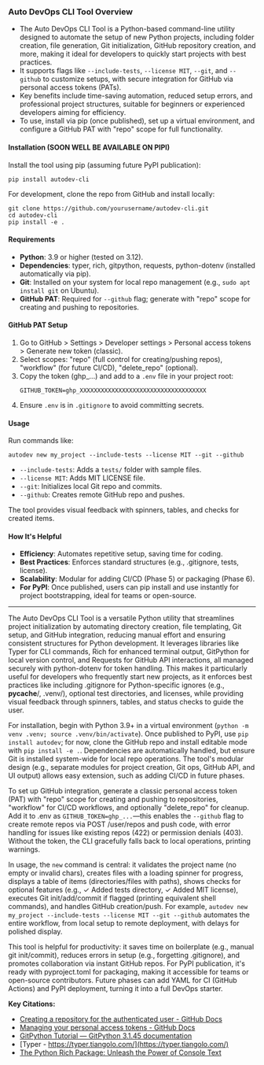 ### Auto DevOps CLI Tool Overview

- The Auto DevOps CLI Tool is a Python-based command-line utility designed to automate the setup of new Python projects, including folder creation, file generation, Git initialization, GitHub repository creation, and more, making it ideal for developers to quickly start projects with best practices.
- It supports flags like `--include-tests`, `--license MIT`, `--git`, and `--github` to customize setups, with secure integration for GitHub via personal access tokens (PATs).
- Key benefits include time-saving automation, reduced setup errors, and professional project structures, suitable for beginners or experienced developers aiming for efficiency.
- To use, install via pip (once published), set up a virtual environment, and configure a GitHub PAT with "repo" scope for full functionality.

#### Installation (SOON WELL BE AVAILABLE ON PIPI)
Install the tool using pip (assuming future PyPI publication):
```
pip install autodev-cli
```
For development, clone the repo from GitHub and install locally:
```
git clone https://github.com/yourusername/autodev-cli.git
cd autodev-cli
pip install -e .
```

#### Requirements
- **Python**: 3.9 or higher (tested on 3.12).
- **Dependencies**: typer, rich, gitpython, requests, python-dotenv (installed automatically via pip).
- **Git**: Installed on your system for local repo management (e.g., `sudo apt install git` on Ubuntu).
- **GitHub PAT**: Required for `--github` flag; generate with "repo" scope for creating and pushing to repositories.

#### GitHub PAT Setup
1. Go to GitHub > Settings > Developer settings > Personal access tokens > Generate new token (classic).
2. Select scopes: "repo" (full control for creating/pushing repos), "workflow" (for future CI/CD), "delete_repo" (optional).
3. Copy the token (ghp_...) and add to a `.env` file in your project root:
   ```
   GITHUB_TOKEN=ghp_XXXXXXXXXXXXXXXXXXXXXXXXXXXXXXXXXXXX
   ```
4. Ensure `.env` is in `.gitignore` to avoid committing secrets.

#### Usage
Run commands like:
```
autodev new my_project --include-tests --license MIT --git --github
```
- `--include-tests`: Adds a `tests/` folder with sample files.
- `--license MIT`: Adds MIT LICENSE file.
- `--git`: Initializes local Git repo and commits.
- `--github`: Creates remote GitHub repo and pushes.

The tool provides visual feedback with spinners, tables, and checks for created items.

#### How It's Helpful
- **Efficiency**: Automates repetitive setup, saving time for coding.
- **Best Practices**: Enforces standard structures (e.g., .gitignore, tests, license).
- **Scalability**: Modular for adding CI/CD (Phase 5) or packaging (Phase 6).
- **For PyPI**: Once published, users can pip install and use instantly for project bootstrapping, ideal for teams or open-source.

---

The Auto DevOps CLI Tool is a versatile Python utility that streamlines project initialization by automating directory creation, file templating, Git setup, and GitHub integration, reducing manual effort and ensuring consistent structures for Python development. It leverages libraries like Typer for CLI commands, Rich for enhanced terminal output, GitPython for local version control, and Requests for GitHub API interactions, all managed securely with python-dotenv for token handling. This makes it particularly useful for developers who frequently start new projects, as it enforces best practices like including .gitignore for Python-specific ignores (e.g., __pycache__/, .venv/), optional test directories, and licenses, while providing visual feedback through spinners, tables, and status checks to guide the user.

For installation, begin with Python 3.9+ in a virtual environment (`python -m venv .venv; source .venv/bin/activate`). Once published to PyPI, use `pip install autodev`; for now, clone the GitHub repo and install editable mode with `pip install -e .`. Dependencies are automatically handled, but ensure Git is installed system-wide for local repo operations. The tool's modular design (e.g., separate modules for project creation, Git ops, GitHub API, and UI output) allows easy extension, such as adding CI/CD in future phases.

To set up GitHub integration, generate a classic personal access token (PAT) with "repo" scope for creating and pushing to repositories, "workflow" for CI/CD workflows, and optionally "delete_repo" for cleanup. Add it to .env as `GITHUB_TOKEN=ghp_...`—this enables the `--github` flag to create remote repos via POST /user/repos and push code, with error handling for issues like existing repos (422) or permission denials (403). Without the token, the CLI gracefully falls back to local operations, printing warnings.

In usage, the `new` command is central: it validates the project name (no empty or invalid chars), creates files with a loading spinner for progress, displays a table of items (directories/files with paths), shows checks for optional features (e.g., ✓ Added tests directory, ✓ Added MIT license), executes Git init/add/commit if flagged (printing equivalent shell commands), and handles GitHub creation/push. For example, `autodev new my_project --include-tests --license MIT --git --github` automates the entire workflow, from local setup to remote deployment, with delays for polished display.

This tool is helpful for productivity: it saves time on boilerplate (e.g., manual git init/commit), reduces errors in setup (e.g., forgetting .gitignore), and promotes collaboration via instant GitHub repos. For PyPI publication, it's ready with pyproject.toml for packaging, making it accessible for teams or open-source contributors. Future phases can add YAML for CI (GitHub Actions) and PyPI deployment, turning it into a full DevOps starter.

**Key Citations:**
- [Creating a repository for the authenticated user - GitHub Docs](https://docs.github.com/en/rest/repos/repos#create-a-repository-for-the-authenticated-user)  
- [Managing your personal access tokens - GitHub Docs](https://docs.github.com/en/authentication/keeping-your-account-and-data-secure/managing-your-personal-access-tokens)  
- [GitPython Tutorial — GitPython 3.1.45 documentation](https://gitpython.readthedocs.io/en/stable/tutorial.html)  
- [Typer - https://typer.tiangolo.com/](https://typer.tiangolo.com/)  
- [The Python Rich Package: Unleash the Power of Console Text](https://realpython.com/python-rich-package/)
